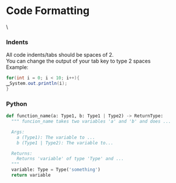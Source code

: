 # Code Formatting
\
### Indents
All code indents/tabs should be spaces of 2. \
You can change the output of your tab key to type 2 spaces \
Example:
```java
for(int i = 0; i < 10; i++){
⎵⎵System.out.println(i);
}
```

### Python
```python
def function_name(a: Type1, b: Type1 | Type2) -> ReturnType:
  """ funcion_name takes two variables 'a' and 'b' and does ...

  Args:
    a (Type1): The variable to ...
    b (Type1 | Type2): The variable to...

  Returns:
    Returns 'variable' of type 'Type' and ...
  """
  variable: Type = Type('something')
  return variable
```
